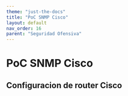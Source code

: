 ```yaml
---
theme: "just-the-docs"
title: "PoC SNMP Cisco"
layout: default
nav_order: 16
parent: "Seguridad Ofensiva"
---
```

# PoC SNMP Cisco
## Configuracion de router Cisco
